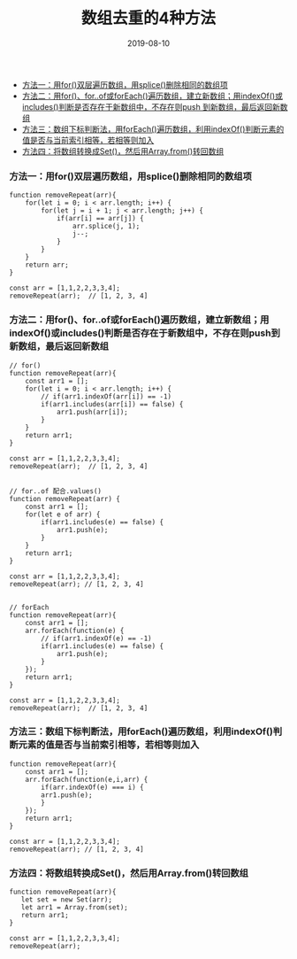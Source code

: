 ﻿---
layout: post
title: "数组去重的4种方法"
date: 2019-08-10  
description: "数组去重的4种方法"
tag: JavaScript
---

- [方法一：用for()双层遍历数组，用splice()删除相同的数组项](#%E6%96%B9%E6%B3%95%E4%B8%80%E7%94%A8for%E5%8F%8C%E5%B1%82%E9%81%8D%E5%8E%86%E6%95%B0%E7%BB%84%E7%94%A8splice%E5%88%A0%E9%99%A4%E7%9B%B8%E5%90%8C%E7%9A%84%E6%95%B0%E7%BB%84%E9%A1%B9)
- [方法二：用for()、for..of或forEach()遍历数组，建立新数组；用indexOf()或includes()判断是否存在于新数组中，不存在则push 到新数组，最后返回新数组](#%E6%96%B9%E6%B3%95%E4%BA%8C%E7%94%A8forforof%E6%88%96foreach%E9%81%8D%E5%8E%86%E6%95%B0%E7%BB%84%E5%BB%BA%E7%AB%8B%E6%96%B0%E6%95%B0%E7%BB%84%E7%94%A8indexof%E6%88%96includes%E5%88%A4%E6%96%AD%E6%98%AF%E5%90%A6%E5%AD%98%E5%9C%A8%E4%BA%8E%E6%96%B0%E6%95%B0%E7%BB%84%E4%B8%AD%E4%B8%8D%E5%AD%98%E5%9C%A8%E5%88%99push%E5%88%B0%E6%96%B0%E6%95%B0%E7%BB%84%E6%9C%80%E5%90%8E%E8%BF%94%E5%9B%9E%E6%96%B0%E6%95%B0%E7%BB%84)
- [方法三：数组下标判断法，用forEach()遍历数组，利用indexOf()判断元素的值是否与当前索引相等，若相等则加入](#%E6%96%B9%E6%B3%95%E4%B8%89%E6%95%B0%E7%BB%84%E4%B8%8B%E6%A0%87%E5%88%A4%E6%96%AD%E6%B3%95%E7%94%A8foreach%E9%81%8D%E5%8E%86%E6%95%B0%E7%BB%84%E5%88%A9%E7%94%A8indexof%E5%88%A4%E6%96%AD%E5%85%83%E7%B4%A0%E7%9A%84%E5%80%BC%E6%98%AF%E5%90%A6%E4%B8%8E%E5%BD%93%E5%89%8D%E7%B4%A2%E5%BC%95%E7%9B%B8%E7%AD%89%E8%8B%A5%E7%9B%B8%E7%AD%89%E5%88%99%E5%8A%A0%E5%85%A5)
- [方法四：将数组转换成Set()，然后用Array.from()转回数组](#%E6%96%B9%E6%B3%95%E5%9B%9B%E5%B0%86%E6%95%B0%E7%BB%84%E8%BD%AC%E6%8D%A2%E6%88%90set%E7%84%B6%E5%90%8E%E7%94%A8arrayfrom%E8%BD%AC%E5%9B%9E%E6%95%B0%E7%BB%84)


### 方法一：用for()双层遍历数组，用splice()删除相同的数组项


    function removeRepeat(arr){
	    for(let i = 0; i < arr.length; i++) {
		    for(let j = i + 1; j < arr.length; j++) {
			    if(arr[i] == arr[j]) {
				    arr.splice(j, 1);
				    j--;
			    }
		    }
	    }
	    return arr;
    } 

    const arr = [1,1,2,2,3,3,4];
    removeRepeat(arr);  // [1, 2, 3, 4]


### 方法二：用for()、for..of或forEach()遍历数组，建立新数组；用indexOf()或includes()判断是否存在于新数组中，不存在则push到新数组，最后返回新数组

    // for()
    function removeRepeat(arr){
	    const arr1 = [];
	    for(let i = 0; i < arr.length; i++) {
		    // if(arr1.indexOf(arr[i]) == -1)
		    if(arr1.includes(arr[i]) == false) {
			    arr1.push(arr[i]);
		    }
	    }
	    return arr1;
    } 

    const arr = [1,1,2,2,3,3,4];
    removeRepeat(arr);  // [1, 2, 3, 4]
    
    
    // for..of 配合.values()
    function removeRepeat(arr) {
        const arr1 = [];
        for(let e of arr) {
            if(arr1.includes(e) == false) {
                arr1.push(e);
            }
        }
        return arr1;
    }

    const arr = [1,1,2,2,3,3,4];
    removeRepeat(arr); // [1, 2, 3, 4]


    // forEach
    function removeRepeat(arr){
	    const arr1 = [];
	    arr.forEach(function(e) {
		    // if(arr1.indexOf(e) == -1)
		    if(arr1.includes(e) == false) {
			    arr1.push(e);
		    }
	    });
	    return arr1;
    } 

    const arr = [1,1,2,2,3,3,4];
    removeRepeat(arr);  // [1, 2, 3, 4]


### 方法三：数组下标判断法，用forEach()遍历数组，利用indexOf()判断元素的值是否与当前索引相等，若相等则加入


    function removeRepeat(arr){
	    const arr1 = [];
	    arr.forEach(function(e,i,arr) {
		    if(arr.indexOf(e) === i) {
			arr1.push(e);
		    }
	    });
        return arr1;
    } 

    const arr = [1,1,2,2,3,3,4];
    removeRepeat(arr); // [1, 2, 3, 4]
    
    
### 方法四：将数组转换成Set()，然后用Array.from()转回数组    
    
    
    function removeRepeat(arr){
	   let set = new Set(arr);
	   let arr1 = Array.from(set);
	   return arr1;
    } 

    const arr = [1,1,2,2,3,3,4];
    removeRepeat(arr);